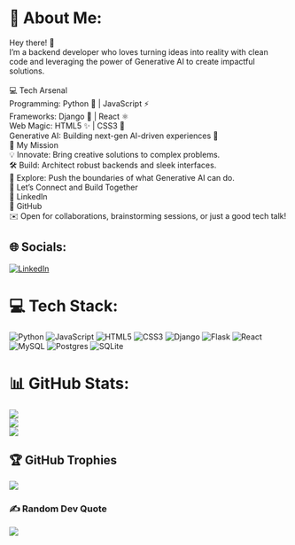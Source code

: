 # 💫 About Me:
Hey there! 👋<br>I’m a backend developer who loves turning ideas into reality with clean code and leveraging the power of Generative AI to create impactful solutions.<br><br>💻 Tech Arsenal<br>Programming: Python 🐍 | JavaScript ⚡<br>Frameworks: Django 🚀 | React ⚛️<br>Web Magic: HTML5 ✨ | CSS3 🎨<br>Generative AI: Building next-gen AI-driven experiences 🤖<br>🌌 My Mission<br>💡 Innovate: Bring creative solutions to complex problems.<br>🛠️ Build: Architect robust backends and sleek interfaces.<br>🎯 Explore: Push the boundaries of what Generative AI can do.<br>🌟 Let’s Connect and Build Together<br>💼 LinkedIn<br>💾 GitHub<br>✉️ Open for collaborations, brainstorming sessions, or just a good tech talk!


## 🌐 Socials:
[![LinkedIn](https://img.shields.io/badge/LinkedIn-%230077B5.svg?logo=linkedin&logoColor=white)](https://linkedin.com/in/djangodeveloperrajchauhan) 

# 💻 Tech Stack:
![Python](https://img.shields.io/badge/python-3670A0?style=for-the-badge&logo=python&logoColor=ffdd54) ![JavaScript](https://img.shields.io/badge/javascript-%23323330.svg?style=for-the-badge&logo=javascript&logoColor=%23F7DF1E) ![HTML5](https://img.shields.io/badge/html5-%23E34F26.svg?style=for-the-badge&logo=html5&logoColor=white) ![CSS3](https://img.shields.io/badge/css3-%231572B6.svg?style=for-the-badge&logo=css3&logoColor=white) ![Django](https://img.shields.io/badge/django-%23092E20.svg?style=for-the-badge&logo=django&logoColor=white) ![Flask](https://img.shields.io/badge/flask-%23000.svg?style=for-the-badge&logo=flask&logoColor=white) ![React](https://img.shields.io/badge/react-%2320232a.svg?style=for-the-badge&logo=react&logoColor=%2361DAFB) ![MySQL](https://img.shields.io/badge/mysql-4479A1.svg?style=for-the-badge&logo=mysql&logoColor=white) ![Postgres](https://img.shields.io/badge/postgres-%23316192.svg?style=for-the-badge&logo=postgresql&logoColor=white) ![SQLite](https://img.shields.io/badge/sqlite-%2307405e.svg?style=for-the-badge&logo=sqlite&logoColor=white)
# 📊 GitHub Stats:
![](https://github-readme-stats.vercel.app/api?username=Raj3019&theme=dark&hide_border=false&include_all_commits=true&count_private=true)<br/>
![](https://github-readme-streak-stats.herokuapp.com/?user=Raj3019&theme=dark&hide_border=false)<br/>
![](https://github-readme-stats.vercel.app/api/top-langs/?username=Raj3019&theme=dark&hide_border=false&include_all_commits=true&count_private=true&layout=compact)

## 🏆 GitHub Trophies
![](https://github-profile-trophy.vercel.app/?username=Raj3019&theme=radical&no-frame=false&no-bg=true&margin-w=4)

### ✍️ Random Dev Quote
![](https://quotes-github-readme.vercel.app/api?type=horizontal&theme=radical)

<!-- Proudly created with GPRM ( https://gprm.itsvg.in ) -->
